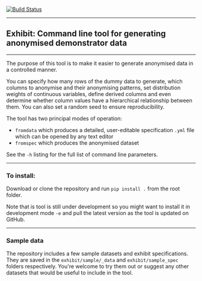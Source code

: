 [![Build Status](https://travis-ci.com/gherka/exhibit.svg?branch=master)](https://travis-ci.com/gherka/exhibit)

---
## Exhibit: Command line tool for generating anonymised demonstrator data
---


The purpose of this tool is to make it easier to generate anonymised data in a controlled manner.

You can specify how many rows of the dummy data to generate, which columns to anonymise and their anonymising patterns, set distribution weights of continuous variables, define derived columns and even determine whether column values have a hierarchical relationship between them. You can also set a random seed to ensure reproducibility.

The tool has two principal modes of operation: 
 - `fromdata` which produces a detailed, user-editable specification `.yml` file which can be opened by any text editor
 - `fromspec` which produces the anonymised dataset

See the `-h` listing for the full list of command line parameters.

---
### To install:

Download or clone the repository and run `pip install .` from the root folder.

Note that is tool is still under development so you might want to install it in development mode `-e` and pull the latest version as the tool is updated on GitHub.

---
### Sample data

The repository includes a few sample datasets and exhibit specifications. They are saved in the `exhibit/sample/_data` and `exhibit/sample_spec` folders respectively. You're welcome to try them out or suggest any other datasets that would be useful to include in the tool.
